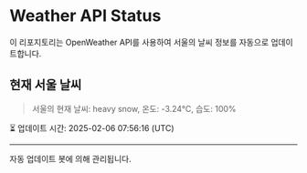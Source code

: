 
# Weather API Status

이 리포지토리는 OpenWeather API를 사용하여 서울의 날씨 정보를 자동으로 업데이트합니다.

## 현재 서울 날씨
> 서울의 현재 날씨: heavy snow, 온도: -3.24°C, 습도: 100%

⏳ 업데이트 시간: 2025-02-06 07:56:16 (UTC)

---
자동 업데이트 봇에 의해 관리됩니다.
